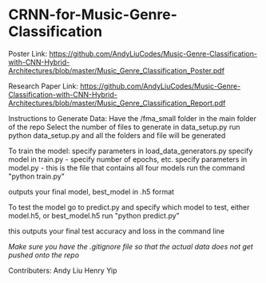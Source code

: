 # CRNN-for-Music-Genre-Classification

Poster Link: https://github.com/AndyLiuCodes/Music-Genre-Classification-with-CNN-Hybrid-Architectures/blob/master/Music_Genre_Classification_Poster.pdf 

Research Paper Link: https://github.com/AndyLiuCodes/Music-Genre-Classification-with-CNN-Hybrid-Architectures/blob/master/Music_Genre_Classification_Report.pdf

Instructions to Generate Data:
  Have the /fma_small folder in the main folder of the repo
  Select the number of files to generate in data_setup.py
  run python data_setup.py and all the folders and file will be generated

To train the model:
  specify parameters in load_data_generators.py
  specify model in train.py - specify number of epochs, etc.
  specify parameters in model.py - this is the file that contains all four models
  run the command "python train.py"
  
 outputs your final model, best_model in .h5 format
 
To test the model go to predict.py and specify which model to test, either model.h5, or best_model.h5
  run "python predict.py"
  
 this outputs your final test accuracy and loss in the command line
 
*Make sure you have the .gitignore file so that the actual data does not get pushed onto the repo*


Contributers:
  Andy Liu
  Henry Yip
